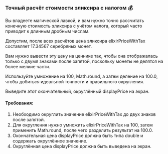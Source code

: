 
### Точный расчёт стоимости эликсира с налогом 💰

Вы владеете магической лавкой, и вам нужно точно рассчитать конечную стоимость эликсира с учётом налога, который часто приводит к длинным дробным числам.

Допустим, после всех расчётов цена эликсира elixirPriceWithTax составляет 17.34567 серебряных монет.

Вам нужно вывести эту цену на ценнике так, чтобы она отображалась только с двумя знаками после запятой, поскольку монеты не делятся на более мелкие части.

Используйте умножение на 100, Math.round, а затем деление на 100.0, чтобы добиться идеальной точности и правильного округления.

Выведите этот окончательный, округлённый displayPrice на экран.

#### Требования:
1. Необходимо округлить значение elixirPriceWithTax до двух знаков после запятой.
2. Для округления нужно умножить elixirPriceWithTax на 100, затем применить Math.round, после чего разделить результат на 100.0.
3. Окончательная цена displayPrice должна быть типа double и содержать округлённое значение.
4. Округлённая цена displayPrice должна быть выведена на экран.
